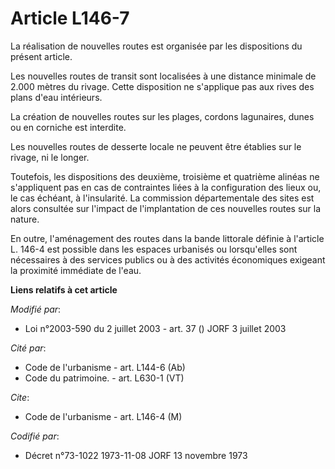 # Article L146-7

La réalisation de nouvelles routes est organisée par les dispositions du présent article.

Les nouvelles routes de transit sont localisées à une distance minimale de 2.000 mètres du rivage. Cette disposition ne
s'applique pas aux rives des plans d'eau intérieurs.

La création de nouvelles routes sur les plages, cordons lagunaires, dunes ou en corniche est interdite.

Les nouvelles routes de desserte locale ne peuvent être établies sur le rivage, ni le longer.

Toutefois, les dispositions des deuxième, troisième et quatrième alinéas ne s'appliquent pas en cas de contraintes liées à la
configuration des lieux ou, le cas échéant, à l'insularité. La commission départementale des sites est alors consultée sur
l'impact de l'implantation de ces nouvelles routes sur la nature.

En outre, l'aménagement des routes dans la bande littorale définie à l'article L. 146-4 est possible dans les espaces
urbanisés ou lorsqu'elles sont nécessaires à des services publics ou à des activités économiques exigeant la proximité
immédiate de l'eau.

**Liens relatifs à cet article**

_Modifié par_:

  - Loi n°2003-590 du 2 juillet 2003 - art. 37 () JORF 3 juillet 2003

_Cité par_:

  - Code de l'urbanisme - art. L144-6 (Ab)
  - Code du patrimoine. - art. L630-1 (VT)

_Cite_:

  - Code de l'urbanisme - art. L146-4 (M)

_Codifié par_:

  - Décret n°73-1022 1973-11-08 JORF 13 novembre 1973

